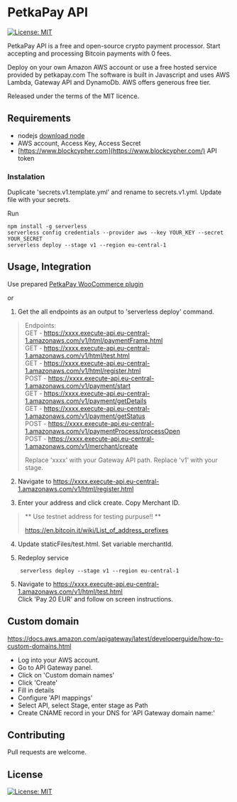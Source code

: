 PetkaPay API
============================
[![License: MIT](https://img.shields.io/badge/License-MIT-green.svg)](https://opensource.org/licenses/MIT)

PetkaPay API is a free and open-source crypto payment processor. 
Start accepting and processing Bitcoin payments with 0 fees.

Deploy on your own Amazon AWS account or use a free hosted service provided by petkapay.com 
The software is built in Javascript and uses AWS Lambda, Gateway API and DynamoDb. 
AWS offers generous free tier.

Released under the terms of the MIT licence.

## Requirements  

* nodejs [download node](https://nodejs.org/en/download/)
* AWS account, Access Key, Access Secret
* [https://www.blockcypher.com](https://www.blockcypher.com/) API token  

### Instalation  

Duplicate 'secrets.v1.template.yml' and rename to secrets.v1.yml. Update file with your secrets.  

Run

```
npm install -g serverless  
serverless config credentials --provider aws --key YOUR_KEY --secret YOUR_SECRET  
serverless deploy --stage v1 --region eu-central-1  
```

## Usage, Integration  

Use prepared [PetkaPay WooCommerce plugin](https://github.com/petkapay/petkapay-woocommerce-plugin)

or

1. Get the all endpoints as an output to 'serverless deploy' command.


>Endpoints:  
  GET  - https://xxxx.execute-api.eu-central-1.amazonaws.com/v1/html/paymentFrame.html  
  GET  - https://xxxx.execute-api.eu-central-1.amazonaws.com/v1/html/test.html  
  GET  - https://xxxx.execute-api.eu-central-1.amazonaws.com/v1/html/register.html  
  POST - https://xxxx.execute-api.eu-central-1.amazonaws.com/v1/payment/start  
  GET  - https://xxxx.execute-api.eu-central-1.amazonaws.com/v1/payment/getDetails  
  GET  - https://xxxx.execute-api.eu-central-1.amazonaws.com/v1/payment/getStatus  
  POST - https://xxxx.execute-api.eu-central-1.amazonaws.com/v1/paymentProcess/processOpen  
  POST - https://xxxx.execute-api.eu-central-1.amazonaws.com/v1/merchant/create  
>
>Replace 'xxxx' with your Gateway API path. 
>Replace 'v1' with your stage.



2. Navigate to https://xxxx.execute-api.eu-central-1.amazonaws.com/v1/html/register.html  

3. Enter your address and click create. Copy Merchant ID.  
>** Use testnet address for testing purpuse!! ** 
>
>https://en.bitcoin.it/wiki/List_of_address_prefixes  


4. Update staticFiles/test.html. Set variable merchantId.

5. Redeploy service  
```
    serverless deploy --stage v1 --region eu-central-1 
``` 

5. Navigate to https://xxxx.execute-api.eu-central-1.amazonaws.com/v1/html/test.html  
Click 'Pay 20 EUR' and follow on screen instructions.




## Custom domain  
https://docs.aws.amazon.com/apigateway/latest/developerguide/how-to-custom-domains.html

* Log into your AWS account.   
* Go to API Gateway panel.  
* Click on 'Custom domain names'  
* Click 'Create'  
* Fill in details  
* Configure 'API mappings'  
* Select API, select Stage, enter stage as Path  
* Create CNAME record in your DNS for 'API Gateway domain name:'



## Contributing    

Pull requests are welcome.

## License

[![License: MIT](https://img.shields.io/badge/License-MIT-green.svg)](https://opensource.org/licenses/MIT)

